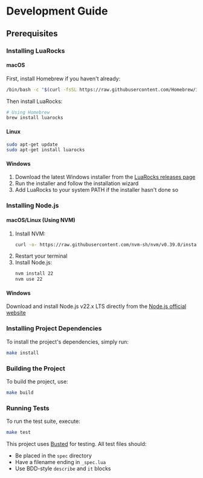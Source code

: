 # Development Guide

## Prerequisites

### Installing LuaRocks

#### macOS
First, install Homebrew if you haven't already:
```bash
/bin/bash -c "$(curl -fsSL https://raw.githubusercontent.com/Homebrew/install/HEAD/install.sh)"
```

Then install LuaRocks:
```bash
# Using Homebrew
brew install luarocks
```

#### Linux
```bash
sudo apt-get update
sudo apt-get install luarocks
```

#### Windows
1. Download the latest Windows installer from the [LuaRocks releases page](https://github.com/luarocks/luarocks/wiki/Download)
2. Run the installer and follow the installation wizard
3. Add LuaRocks to your system PATH if the installer hasn't done so

### Installing Node.js

#### macOS/Linux (Using NVM)
1. Install NVM:
   ```bash
   curl -o- https://raw.githubusercontent.com/nvm-sh/nvm/v0.39.0/install.sh | bash
   ```
2. Restart your terminal
3. Install Node.js:
   ```bash
   nvm install 22
   nvm use 22
   ```

#### Windows
Download and install Node.js v22.x LTS directly from the [Node.js official website](https://nodejs.org/en/download)

### Installing Project Dependencies

To install the project's dependencies, simply run:

```bash
make install
```

### Building the Project

To build the project, use:

```bash
make build
```

### Running Tests

To run the test suite, execute:

```bash
make test
```

This project uses [Busted](https://olivinelabs.com/busted/) for testing. All test files should:
- Be placed in the `spec` directory
- Have a filename ending in `_spec.lua`
- Use BDD-style `describe` and `it` blocks